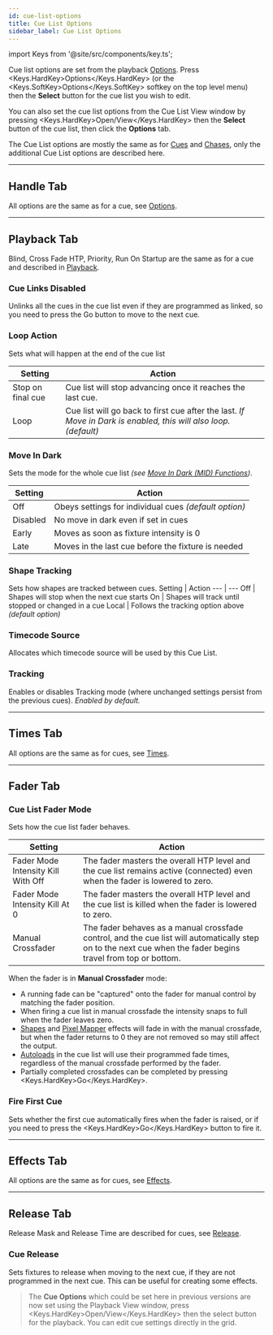 ```yaml
---
id: cue-list-options
title: Cue List Options
sidebar_label: Cue List Options
---
```


import Keys from '@site/src/components/key.ts';

Cue list options are set from the playback [Options](../cues/playback-options.md). 
Press <Keys.HardKey>Options</Keys.HardKey> (or the <Keys.SoftKey>Options</Keys.SoftKey> softkey on the top level menu) then the <strong>Select</strong> button for the cue list you wish to edit.

You can also set the cue list options from the Cue List View window by pressing <Keys.HardKey>Open/View</Keys.HardKey>
then the <strong>Select</strong> button of the cue list, then click the <strong>Options</strong> tab.

The Cue List options are mostly the same as for [Cues](../cues/playback-options.md) and [Chases](../chases/chase-options.md), only
the additional Cue List options are described here.

--- 

## Handle Tab

All options are the same as for a cue, see [Options](../cues/playback-options.md#handle-tab).

--- 

## Playback Tab

Blind, Cross Fade HTP, Priority, Run On Startup are the same as for a cue and described in [Playback](../cues/playback-options.md#playback-tab).

### Cue Links Disabled
Unlinks all the cues in the cue list even if they are programmed as linked, so you need to press the Go button to move to the next cue.

### Loop Action
Sets what will happen at the end of the cue list

Setting | Action
--- | ---
Stop on final cue | Cue list will stop advancing once it reaches the last cue.
Loop | Cue list will go back to first cue after the last.<em> If Move in Dark is enabled, this will also loop.</em>  <em>(default)</em>

### Move In Dark
Sets the mode for the whole cue list <em>(see [Move In Dark (MID) Functions](cue-list-playback.md#move-in-dark-mid-functions))</em>.

Setting | Action
--- | ---
Off | Obeys settings for individual cues <em>(default option)</em>
Disabled | No move in dark even if set in cues
Early | Moves as soon as fixture intensity is 0
Late | Moves in the last cue before the fixture is needed

### Shape Tracking
Sets how shapes are tracked between cues.
Setting | Action
--- | ---
Off | Shapes will stop when the next cue starts
On | Shapes will track until stopped or changed in a cue
Local | Follows the tracking option above <em>(default option)</em>

### Timecode Source
Allocates which timecode source will be used by this Cue List.

### Tracking
Enables or disables Tracking mode (where unchanged
settings persist from the previous cues). <em>Enabled by default.</em>

--- 

## Times Tab

All options are the same as for cues, see [Times](../cues/playback-options.md#times-tab).

--- 

## Fader Tab

### Cue List Fader Mode
Sets how the cue list fader behaves.

Setting | Action
--- | ---
Fader Mode Intensity Kill With Off | The fader masters the overall HTP level and the cue list remains active (connected) even when the fader is lowered to zero.
Fader Mode Intensity Kill At 0 | The fader masters the overall HTP level and the cue list is killed when the fader is lowered to zero.
Manual Crossfader | The fader behaves as a manual crossfade control, and the cue list will automatically step on to the next cue when the fader begins travel from top or bottom.

When the fader is in <strong>Manual Crossfader</strong> mode:
- A running fade can be "captured" onto the fader for manual control by matching the fader position.
- When firing a cue list in manual crossfade the intensity snaps to full when the fader leaves zero.
- [Shapes](../effects/shape-generator.md) and [Pixel Mapper](../effects/pixel-mapper.md) effects will fade in with the manual crossfade, but when the fader returns to 0 they are not removed so may still affect the output.
- [Autoloads](../cue-lists/creating-a-cue-list.md#autoloading-a-playback-within-a-cue-list) in the cue list will use their programmed fade times, regardless of the manual crossfade performed by the fader.
- Partially completed crossfades can be completed by pressing <Keys.HardKey>Go</Keys.HardKey>.

### Fire First Cue
Sets whether the first cue automatically fires when
the fader is raised, or if you need to press the <Keys.HardKey>Go</Keys.HardKey> button to fire it.

--- 

## Effects Tab

All options are the same as for cues, see [Effects](../cues/playback-options.md#effects-tab).

--- 

## Release Tab

Release Mask and Release Time are described for cues, see [Release](../cues/playback-options.md#release-tab).

### Cue Release
Sets fixtures to release when moving to the next cue, if they are
not programmed in the next cue. This can be useful for creating
some effects.

> The <strong>Cue Options</strong> which could be set here in previous versions are now set using the Playback View window,
press <Keys.HardKey>Open/View</Keys.HardKey> then the select button for the playback. You can edit cue settings directly in the grid.

